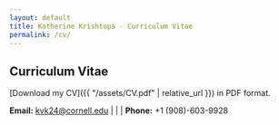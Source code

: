```yaml
---
layout: default
title: Katherine Krishtopa - Curriculum Vitae
permalink: /cv/
---
```

## Curriculum Vitae

[Download my CV]({{ "/assets/CV.pdf" | relative_url }}) in PDF format.


**Email:** [kvk24@cornell.edu](mailto:kvk24@cornell.edu) | | | **Phone:** +1 (908)-603-9928


